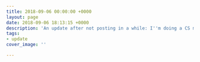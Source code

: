 ```yaml
---
title: 2018-09-06 00:00:00 +0000
layout: page
date: 2018-09-06 18:13:15 +0000
description: 'An update after not posting in a while: I''m doing a CS masters!'
tags:
- update
cover_image: ''

---
```

